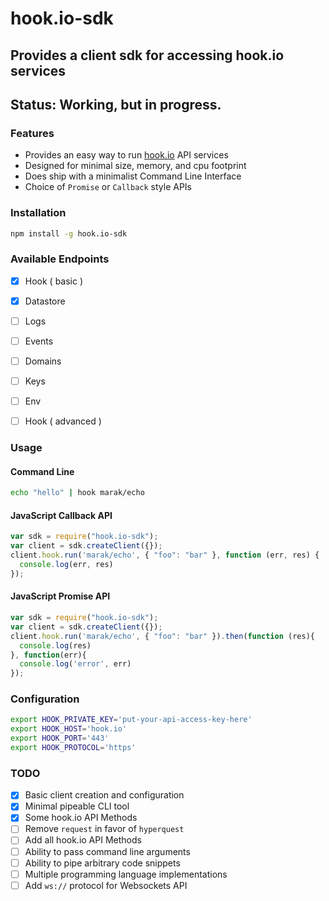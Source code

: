 # hook.io-sdk

## Provides a client sdk for accessing hook.io services

## Status: Working, but in progress.

### Features

 - Provides an easy way to run [hook.io](https://hook.io) API services
 - Designed for minimal size, memory, and cpu footprint
 - Does ship with a minimalist Command Line Interface
 - Choice of `Promise` or `Callback` style APIs

### Installation

```bash
npm install -g hook.io-sdk
```

### Available Endpoints

- [x] Hook ( basic )
- [x] Datastore
- [ ] Logs
- [ ] Events
- [ ] Domains
- [ ] Keys
- [ ] Env
- [ ] Hook ( advanced )



### Usage

#### Command Line

```bash
echo "hello" | hook marak/echo
```

#### JavaScript Callback API

```js
var sdk = require("hook.io-sdk");
var client = sdk.createClient({});
client.hook.run('marak/echo', { "foo": "bar" }, function (err, res) {
  console.log(err, res)
});
```
#### JavaScript Promise API

```js
var sdk = require("hook.io-sdk");
var client = sdk.createClient({});
client.hook.run('marak/echo', { "foo": "bar" }).then(function (res){
  console.log(res)
}, function(err){
  console.log('error', err)
});
```

### Configuration

```bash
export HOOK_PRIVATE_KEY='put-your-api-access-key-here'
export HOOK_HOST='hook.io'
export HOOK_PORT='443'
export HOOK_PROTOCOL='https'
```

### TODO

- [x] Basic client creation and configuration 
- [x] Minimal pipeable CLI tool
- [x] Some hook.io API Methods
- [ ] Remove `request` in favor of `hyperquest`
- [ ] Add all hook.io API Methods
- [ ] Ability to pass command line arguments
- [ ] Ability to pipe arbitrary code snippets
- [ ] Multiple programming language implementations
- [ ] Add `ws://` protocol for Websockets API
